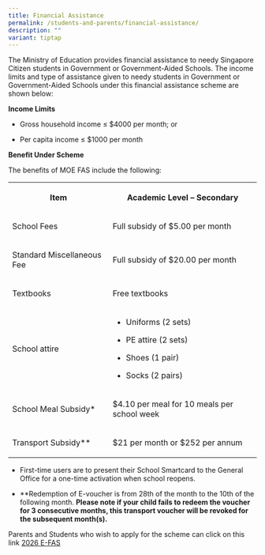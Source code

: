 ```yaml
---
title: Financial Assistance
permalink: /students-and-parents/financial-assistance/
description: ""
variant: tiptap
---
```

<p>The Ministry of Education provides financial assistance to needy Singapore
Citizen students in Government or Government-Aided Schools. The income
limits and type of assistance given to needy students in Government or
Government-Aided Schools under this financial assistance scheme are shown
below:</p>
<p><strong>Income Limits</strong>
</p>
<ul data-tight="true" class="tight">
<li>
<p>Gross household income ≤ $4000 per month; or</p>
</li>
<li>
<p>Per capita income ≤ $1000 per month</p>
</li>
</ul>
<p><strong>Benefit Under Scheme</strong>
</p>
<p>The benefits of MOE FAS include the following:</p>
<table style="minWidth: 50px">
<colgroup>
<col>
<col>
</colgroup>
<tbody>
<tr>
<th rowspan="1" colspan="1">
<p>Item</p>
</th>
<th rowspan="1" colspan="1">
<p>Academic Level – Secondary</p>
</th>
</tr>
<tr>
<td rowspan="1" colspan="1">
<p>School Fees</p>
</td>
<td rowspan="1" colspan="1">
<p>Full subsidy of $5.00 per month</p>
</td>
</tr>
<tr>
<td rowspan="1" colspan="1">
<p>Standard Miscellaneous Fee</p>
</td>
<td rowspan="1" colspan="1">
<p>Full subsidy of $20.00 per month</p>
</td>
</tr>
<tr>
<td rowspan="1" colspan="1">
<p>Textbooks</p>
</td>
<td rowspan="1" colspan="1">
<p>Free textbooks</p>
</td>
</tr>
<tr>
<td rowspan="1" colspan="1">
<p>School attire</p>
</td>
<td rowspan="1" colspan="1">
<ul data-tight="true" class="tight">
<li>
<p>Uniforms (2 sets)</p>
</li>
<li>
<p>PE attire (2 sets)</p>
</li>
<li>
<p>Shoes (1 pair)</p>
</li>
<li>
<p>Socks (2 pairs)</p>
</li>
</ul>
</td>
</tr>
<tr>
<td rowspan="1" colspan="1">
<p>School Meal Subsidy*</p>
<p></p>
</td>
<td rowspan="1" colspan="1">
<p>$4.10 per meal for 10 meals per school week</p>
</td>
</tr>
<tr>
<td rowspan="1" colspan="1">
<p>Transport Subsidy**</p>
<p></p>
</td>
<td rowspan="1" colspan="1">
<p>$21 per month or $252 per annum</p>
</td>
</tr>
</tbody>
</table>
<ul data-tight="true" class="tight">
<li>
<p>First-time users are to present their School Smartcard to the General
Office for a one-time activation when school reopens.</p>
</li>
<li>
<p>**Redemption of E-voucher is from 28th of the month to the 10th of the
following month. <strong>Please note if your child fails to redeem the voucher for 3 consecutive months, this transport voucher will be revoked for the subsequent month(s).</strong>
</p>
</li>
</ul>
<p>Parents and Students who wish to apply for the scheme can click on this
link <a href="https://go.gov.sg/moe-efasggas" rel="noopener nofollow" target="_blank">2026 E-FAS</a>
</p>